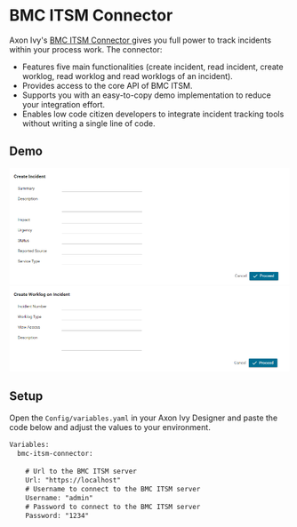 # BMC ITSM Connector

Axon Ivy's [BMC ITSM Connector ](https://www.bmcsoftware.de/it-solutions/bmc-helix-itsm.html) gives you full power to track incidents within your process work. The connector:

- Features five main functionalities (create incident, read incident, create worklog, read worklog and read worklogs of an incident).
- Provides access to the core API of BMC ITSM.
- Supports you with an easy-to-copy demo implementation to reduce your integration effort.
- Enables low code citizen developers to integrate incident tracking tools without writing a single line of code.

## Demo

![bmc-itsm-connector Demo 1](images/create-incident.png "Create BMC ITSM incident")
![bmc-itsm-connector Demo 2](images/create-worklog.png "Create BMC ITSM worklog")

## Setup

Open the `Config/variables.yaml` in your Axon Ivy Designer and paste the
code below and adjust the values to your environment.

```
Variables:
  bmc-itsm-connector:
  
    # Url to the BMC ITSM server
    Url: "https://localhost"
    # Username to connect to the BMC ITSM server
    Username: "admin"
    # Password to connect to the BMC ITSM server
    Password: "1234"
```